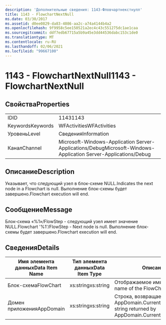 ```yaml
---
description: 'Дополнительные сведения: 1143-Фловчартнекстнулл'
title: 1143 - FlowchartNextNull
ms.date: 03/30/2017
ms.assetid: d0ee0829-da83-4086-aa2c-a74a4144b4a2
ms.openlocfilehash: 9f9958c5ee150521a2ec4c43c551275dc1ae1caa
ms.sourcegitcommit: ddf7edb67715a5b9a45e3dd44536dabc153c1de0
ms.translationtype: MT
ms.contentlocale: ru-RU
ms.lasthandoff: 02/06/2021
ms.locfileid: "99667100"
---
```

# <a name="1143---flowchartnextnull"></a><span data-ttu-id="0afe3-103">1143 - FlowchartNextNull</span><span class="sxs-lookup"><span data-stu-id="0afe3-103">1143 - FlowchartNextNull</span></span>

## <a name="properties"></a><span data-ttu-id="0afe3-104">Свойства</span><span class="sxs-lookup"><span data-stu-id="0afe3-104">Properties</span></span>  
  
|||  
|-|-|  
|<span data-ttu-id="0afe3-105">ID</span><span class="sxs-lookup"><span data-stu-id="0afe3-105">ID</span></span>|<span data-ttu-id="0afe3-106">1143</span><span class="sxs-lookup"><span data-stu-id="0afe3-106">1143</span></span>|  
|<span data-ttu-id="0afe3-107">Keywords</span><span class="sxs-lookup"><span data-stu-id="0afe3-107">Keywords</span></span>|<span data-ttu-id="0afe3-108">WFActivities</span><span class="sxs-lookup"><span data-stu-id="0afe3-108">WFActivities</span></span>|  
|<span data-ttu-id="0afe3-109">Уровень</span><span class="sxs-lookup"><span data-stu-id="0afe3-109">Level</span></span>|<span data-ttu-id="0afe3-110">Сведения</span><span class="sxs-lookup"><span data-stu-id="0afe3-110">Information</span></span>|  
|<span data-ttu-id="0afe3-111">Канал</span><span class="sxs-lookup"><span data-stu-id="0afe3-111">Channel</span></span>|<span data-ttu-id="0afe3-112">Microsoft-Windows-Application Server-Applications/Debug</span><span class="sxs-lookup"><span data-stu-id="0afe3-112">Microsoft-Windows-Application Server-Applications/Debug</span></span>|  
  
## <a name="description"></a><span data-ttu-id="0afe3-113">Описание</span><span class="sxs-lookup"><span data-stu-id="0afe3-113">Description</span></span>  

 <span data-ttu-id="0afe3-114">Указывает, что следующий узел в блок-схеме NULL.</span><span class="sxs-lookup"><span data-stu-id="0afe3-114">Indicates the next node in a Flowchart is null.</span></span> <span data-ttu-id="0afe3-115">Выполнение блок-схемы будет завершено.</span><span class="sxs-lookup"><span data-stu-id="0afe3-115">Flowchart execution will end.</span></span>  
  
## <a name="message"></a><span data-ttu-id="0afe3-116">Сообщение</span><span class="sxs-lookup"><span data-stu-id="0afe3-116">Message</span></span>  

 <span data-ttu-id="0afe3-117">Блок-схема «%1»/FlowStep - следующий узел имеет значение NULL.</span><span class="sxs-lookup"><span data-stu-id="0afe3-117">Flowchart '%1'/FlowStep - Next node is null.</span></span> <span data-ttu-id="0afe3-118">Выполнение блок-схемы будет завершено.</span><span class="sxs-lookup"><span data-stu-id="0afe3-118">Flowchart execution will end.</span></span>  
  
## <a name="details"></a><span data-ttu-id="0afe3-119">Сведения</span><span class="sxs-lookup"><span data-stu-id="0afe3-119">Details</span></span>  
  
|<span data-ttu-id="0afe3-120">Имя элемента данных</span><span class="sxs-lookup"><span data-stu-id="0afe3-120">Data Item Name</span></span>|<span data-ttu-id="0afe3-121">Тип элемента данных</span><span class="sxs-lookup"><span data-stu-id="0afe3-121">Data Item Type</span></span>|<span data-ttu-id="0afe3-122">Описание</span><span class="sxs-lookup"><span data-stu-id="0afe3-122">Description</span></span>|  
|--------------------|--------------------|-----------------|  
|<span data-ttu-id="0afe3-123">Блок-схема</span><span class="sxs-lookup"><span data-stu-id="0afe3-123">FlowChart</span></span>|<span data-ttu-id="0afe3-124">xs:string</span><span class="sxs-lookup"><span data-stu-id="0afe3-124">xs:string</span></span>|<span data-ttu-id="0afe3-125">Отображаемое имя блок-схемы.</span><span class="sxs-lookup"><span data-stu-id="0afe3-125">The display name of the FlowChart.</span></span>|  
|<span data-ttu-id="0afe3-126">Домен приложения</span><span class="sxs-lookup"><span data-stu-id="0afe3-126">AppDomain</span></span>|<span data-ttu-id="0afe3-127">xs:string</span><span class="sxs-lookup"><span data-stu-id="0afe3-127">xs:string</span></span>|<span data-ttu-id="0afe3-128">Строка, возвращаемая AppDomain.CurrentDomain.FriendlyName.</span><span class="sxs-lookup"><span data-stu-id="0afe3-128">The string returned by AppDomain.CurrentDomain.FriendlyName.</span></span>|
